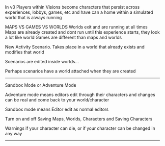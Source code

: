 In v3 Players within Visions become characters that persist across experiences, lobbys, games, etc and have can a home within a simulated world that is always running

MAPS VS GAMES VS WORLDS
  Worlds exit and are running at all times
  Maps are already created and dont run until this experience starts, they look a lot like world
  Games are different than maps and worlds

New Activity
Scenario. Takes place in a world that already exists and modifies that world

Scenarios are edited inside worlds...

Perhaps scenarios have a world attached when they are created

---

Sandbox Mode or Adventure Mode

Adventure mode means editors edit through their characters and changes can be real and come back to your world/character

Sandbox mode means Editor edit as normal editors

Turn on and off Saving Maps, Worlds, Characters and Saving Characters

Warnings if your character can die, or if your character can be changed in any way

---

